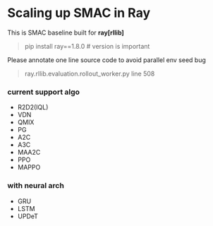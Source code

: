 # Scaling up SMAC in Ray

This is SMAC baseline built for **ray[rllib]**
> pip install ray==1.8.0 # version is important

Please annotate one line source code to avoid parallel env seed bug
> ray.rllib.evaluation.rollout_worker.py line 508 

### current support algo
- R2D2(IQL)
- VDN
- QMIX
- PG
- A2C
- A3C
- MAA2C
- PPO
- MAPPO
  
### with neural arch
- GRU
- LSTM
- UPDeT



